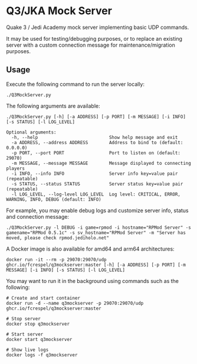 # Q3/JKA Mock Server

Quake 3 / Jedi Academy mock server implementing basic UDP commands.

It may be used for testing/debugging purposes, or to replace an existing server with a custom connection message for maintenance/migration purposes.

## Usage

Execute the following command to run the server locally:

```
./Q3MockServer.py
```

The following arguments are available:

```
./Q3MockServer.py [-h] [-a ADDRESS] [-p PORT] [-m MESSAGE] [-i INFO] [-s STATUS] [-l LOG_LEVEL]

Optional arguments:
  -h, --help                           Show help message and exit
  -a ADDRESS, --address ADDRESS        Address to bind to (default: 0.0.0.0)
  -p PORT, --port PORT                 Port to listen on (default: 29070)
  -m MESSAGE, --message MESSAGE        Message displayed to connecting players
  -i INFO, --info INFO                 Server info key=value pair (repeatable)
  -s STATUS, --status STATUS           Server status key=value pair (repeatable)
  -l LOG_LEVEL, --log-level LOG_LEVEL  Log level: CRITICAL, ERROR, WARNING, INFO, DEBUG (default: INFO)
```

For example, you may enable debug logs and customize server info, status and connection message:

```
./Q3MockServer.py -l DEBUG -i game=rpmod -i hostname="RPMod Server" -s gamename="RPMod 0.5.1c" -s sv_hostname="RPMod Server" -m "Server has moved, please check rpmod.jediholo.net"
```

A Docker image is also available for amd64 and arm64 architectures:

```
docker run -it --rm -p 29070:29070/udp ghcr.io/fcrespel/q3mockserver:master [-h] [-a ADDRESS] [-p PORT] [-m MESSAGE] [-i INFO] [-s STATUS] [-l LOG_LEVEL]
```

You may want to run it in the background using commands such as the following:

```
# Create and start container
docker run -d --name q3mockserver -p 29070:29070/udp ghcr.io/fcrespel/q3mockserver:master

# Stop server
docker stop q3mockserver

# Start server
docker start q3mockserver

# Show live logs
docker logs -f q3mockserver
```